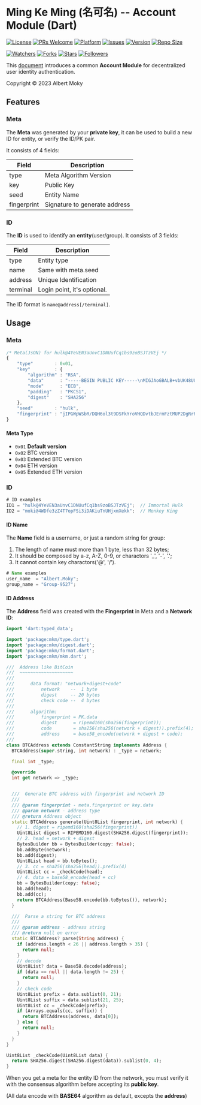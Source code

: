 # Ming Ke Ming (名可名) -- Account Module (Dart)

[![License](https://img.shields.io/github/license/dimchat/mkm-dart)](https://github.com/dimchat/mkm-dart/blob/main/LICENSE)
[![PRs Welcome](https://img.shields.io/badge/PRs-welcome-brightgreeng)](https://github.com/dimchat/mkm-dart/pulls)
[![Platform](https://img.shields.io/badge/Platform-Dart%203-brightgreen)](https://github.com/dimchat/mkm-dart/wiki)
[![Issues](https://img.shields.io/github/issues/dimchat/mkm-dart)](https://github.com/dimchat/mkm-dart/issues)
[![Version](https://img.shields.io/github/tag/dimchat/mkm-dart)](https://github.com/dimchat/mkm-dart/tags)
[![Repo Size](https://img.shields.io/github/repo-size/dimchat/mkm-dart)](https://github.com/dimchat/mkm-dart/archive/refs/heads/main.zip)

[![Watchers](https://img.shields.io/github/watchers/dimchat/mkm-dart)](https://github.com/dimchat/mkm-dart/watchers)
[![Forks](https://img.shields.io/github/forks/dimchat/mkm-dart)](https://github.com/dimchat/mkm-dart/forks)
[![Stars](https://img.shields.io/github/stars/dimchat/mkm-dart)](https://github.com/dimchat/mkm-dart/stargazers)
[![Followers](https://img.shields.io/github/followers/dimchat)](https://github.com/orgs/dimchat/followers)

This [document](https://github.com/moky/DIMP/blob/master/MingKeMing-Identity.md) introduces a common **Account Module** for decentralized user identity authentication.

Copyright &copy; 2023 Albert Moky

## Features

### <span id="meta">Meta</span>

The **Meta** was generated by your **private key**, it can be used to build a new ID for entity, or verify the ID/PK pair.

It consists of 4 fields:

| Field       | Description                   |
| ----------- | ----------------------------- |
| type        | Meta Algorithm Version        |
| key         | Public Key                    |
| seed        | Entity Name                   |
| fingerprint | Signature to generate address |

### <span id="id">ID</span>
The **ID** is used to identify an **entity**(user/group). It consists of 3 fields:

| Field       | Description                   |
| ----------- | ----------------------------- |
| type        | Entity type                   |
| name        | Same with meta.seed           |
| address     | Unique Identification         |
| terminal    | Login point, it's optional.   |

The ID format is ```name@address[/terminal]```.

## Usage

### Meta

```javascript
/* Meta(JsON) for hulk@4YeVEN3aUnvC1DNUufCq1bs9zoBSJTzVEj */
{
    "type"        : 0x01,
    "key"         : {
        "algorithm" : "RSA",
        "data"      : "-----BEGIN PUBLIC KEY-----\nMIGJAoGBALB+vbUK48UU9rjlgnohQowME+3JtTb2hLPqtatVOW364/EKFq0/PSdnZVE9V2Zq+pbX7dj3nCS4pWnYf40ELH8wuDm0Tc4jQ70v4LgAcdy3JGTnWUGiCsY+0Z8kNzRkm3FJid592FL7ryzfvIzB9bjg8U2JqlyCVAyUYEnKv4lDAgMBAAE=\n-----END PUBLIC KEY-----",
        "mode"      : "ECB",
        "padding"   : "PKCS1",
        "digest"    : "SHA256"
    },
    "seed"        : "hulk",
    "fingerprint" : "jIPGWpWSbR/DQH6ol3t9DSFkYroVHQDvtbJErmFztMUP2DgRrRSNWuoKY5Y26qL38wfXJQXjYiWqNWKQmQe/gK8M8NkU7lRwm+2nh9wSBYV6Q4WXsCboKbnM0+HVn9Vdfp21hMMGrxTX1pBPRbi0567ZjNQC8ffdW2WvQSoec2I="
}
```

#### <span id="meta-type">Meta Type</span>

* ```0x01``` **Default version**
* ```0x02``` BTC version
* ```0x03``` Extended BTC version
* ```0x04``` ETH version
* ```0x05``` Extended ETH version


### ID

```java
# ID examples
ID1 = "hulk@4YeVEN3aUnvC1DNUufCq1bs9zoBSJTzVEj";  // Immortal Hulk
ID2 = "moki@4WDfe3zZ4T7opFSi3iDAKiuTnUHjxmXekk";  // Monkey King
```

#### <span id="id-name">ID Name</span>
The **Name** field is a username, or just a random string for group:

1. The length of name must more than 1 byte, less than 32 bytes;
2. It should be composed by a-z, A-Z, 0-9, or charactors '_', '-', '.';
3. It cannot contain key charactors('@', '/').

```java
# Name examples
user_name  = "Albert.Moky";
group_name = "Group-9527";
```

#### <span id="id-address">ID Address</span>

The **Address** field was created with the **Fingerprint** in Meta and a **Network ID**:

```dart
import 'dart:typed_data';

import 'package:mkm/type.dart';
import 'package:mkm/digest.dart';
import 'package:mkm/format.dart';
import 'package:mkm/mkm.dart';

///  Address like BitCoin
///  ~~~~~~~~~~~~~~~~~~~~
///
///      data format: "network+digest+code"
///          network    --  1 byte
///          digest     -- 20 bytes
///          check code --  4 bytes
///
///      algorithm:
///          fingerprint = PK.data
///          digest      = ripemd160(sha256(fingerprint));
///          code        = sha256(sha256(network + digest)).prefix(4);
///          address     = base58_encode(network + digest + code);
///
class BTCAddress extends ConstantString implements Address {
  BTCAddress(super.string, int network) : _type = network;

  final int _type;

  @override
  int get network => _type;


  ///  Generate BTC address with fingerprint and network ID
  ///
  /// @param fingerprint - meta.fingerprint or key.data
  /// @param network - address type
  /// @return Address object
  static BTCAddress generate(Uint8List fingerprint, int network) {
    // 1. digest = ripemd160(sha256(fingerprint))
    Uint8List digest = RIPEMD160.digest(SHA256.digest(fingerprint));
    // 2. head = network + digest
    BytesBuilder bb = BytesBuilder(copy: false);
    bb.addByte(network);
    bb.add(digest);
    Uint8List head = bb.toBytes();
    // 3. cc = sha256(sha256(head)).prefix(4)
    Uint8List cc = _checkCode(head);
    // 4. data = base58_encode(head + cc)
    bb = BytesBuilder(copy: false);
    bb.add(head);
    bb.add(cc);
    return BTCAddress(Base58.encode(bb.toBytes()), network);
  }

  ///  Parse a string for BTC address
  ///
  /// @param address - address string
  /// @return null on error
  static BTCAddress? parse(String address) {
    if (address.length < 26 || address.length > 35) {
      return null;
    }
    // decode
    Uint8List? data = Base58.decode(address);
    if (data == null || data.length != 25) {
      return null;
    }
    // check code
    Uint8List prefix = data.sublist(0, 21);
    Uint8List suffix = data.sublist(21, 25);
    Uint8List cc = _checkCode(prefix);
    if (Arrays.equals(cc, suffix)) {
      return BTCAddress(address, data[0]);
    } else {
      return null;
    }
  }
}

Uint8List _checkCode(Uint8List data) {
  return SHA256.digest(SHA256.digest(data)).sublist(0, 4);
}
```

When you get a meta for the entity ID from the network,
you must verify it with the consensus algorithm before accepting its **public key**.

(All data encode with **BASE64** algorithm as default, excepts the **address**)
